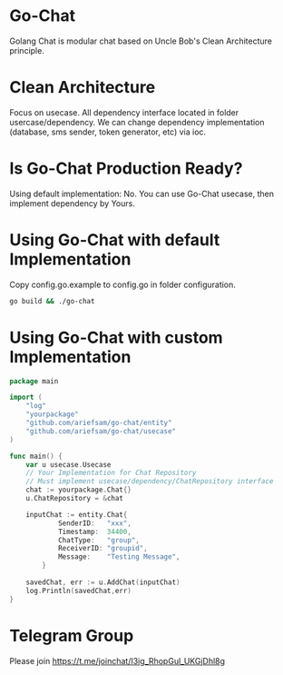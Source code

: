 # Go-Chat
Golang Chat is modular chat based on Uncle Bob's Clean Architecture principle. 

# Clean Architecture
Focus on usecase. All dependency interface located in folder usercase/dependency. We can change dependency implementation (database, sms sender, token generator, etc) via ioc.

# Is Go-Chat Production Ready?
Using default implementation: No. You can use Go-Chat usecase, then implement dependency by Yours. 

# Using Go-Chat with default Implementation
Copy config.go.example to config.go in folder configuration.
```bash
go build && ./go-chat
```

# Using Go-Chat with custom Implementation
```go
package main

import (
    "log"
    "yourpackage"
    "github.com/ariefsam/go-chat/entity"
	"github.com/ariefsam/go-chat/usecase"
)

func main() {
    var u usecase.Usecase
    // Your Implementation for Chat Repository
    // Must implement usecase/dependency/ChatRepository interface
    chat := yourpackage.Chat{}
    u.ChatRepository = &chat

    inputChat := entity.Chat{
            SenderID:   "xxx",
            Timestamp:  34400,
            ChatType:   "group",
            ReceiverID: "groupid",
            Message:    "Testing Message",
        }
        
    savedChat, err := u.AddChat(inputChat)
    log.Println(savedChat,err)
}
```

# Telegram Group
Please join https://t.me/joinchat/I3ig_RhopGul_UKGjDhl8g